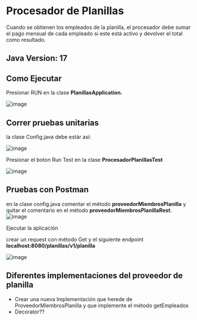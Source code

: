 # Procesador de Planillas
Cuando se obtienen los empleados de la planilla, el procesador debe sumar el pago mensual de cada empleado si este está activo y devolver el total como resultado.

## Java Version: 17

## Como Ejecutar

  Presionar  RUN en la clase **PlanillasApplication.**

  ![image](https://github.com/daRios07/ProcesadorPlanillas/assets/123895702/b612db8c-74c1-44b0-8524-beec4dc61d3d)


## Correr pruebas unitarias

la clase Config.java debe estár así:

![image](https://github.com/daRios07/ProcesadorPlanillas/assets/123895702/9a16127f-c762-4c2f-a0fd-073c33911ed1)


Presionar el boton Run Test en la clase **ProcesadorPlanillasTest**

![image](https://github.com/daRios07/ProcesadorPlanillas/assets/123895702/924ea5f0-9807-41b3-8568-505f82faa8c3)


## Pruebas con Postman
en la clase config.java  comentar el método **proveedorMiembrosPlanilla**
y quitar el comentario en el método **proveedorMiembrosPlanillaRest**.
![image](https://github.com/daRios07/ProcesadorPlanillas/assets/123895702/a0c4c4ce-b343-466c-921a-3c46fbc716b3)


Ejecutar la aplicación 

crear un request con método Get y el siguiente endpoint
**localhost:8080/planillas/v1/planilla**

![image](https://github.com/daRios07/ProcesadorPlanillas/assets/123895702/099caf96-f5ab-4b1d-961f-bdfa48e55243)


## Diferentes implementaciones del proveedor de planilla

- Crear una nueva Implementación que herede de ProveedorMiembrosPlanilla y que implemente el método getEmpleados
- Decorator??







